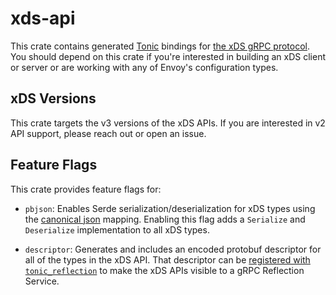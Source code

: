 # xds-api

This crate contains generated [Tonic][tonic] bindings for [the xDS gRPC
protocol][xds]. You should depend on this crate if you're interested in
building an xDS client or server or are working with any of Envoy's
configuration types.

[xds]: https://www.envoyproxy.io/docs/envoy/latest/api-docs/xds_protocol
[tonic]: https://crates.io/crates/tonic

## xDS Versions

This crate targets the v3 versions of the xDS APIs. If you are interested
in v2 API support, please reach out or open an issue.

## Feature Flags

This crate provides feature flags for:

- `pbjson`: Enables Serde serialization/deserialization for xDS types using the
[canonical json][protojson] mapping. Enabling this flag adds a `Serialize` and
`Deserialize` implementation to all xDS types.

- `descriptor`: Generates and includes an encoded protobuf descriptor for all of
the types in the xDS API. That descriptor can be [registered with
`tonic_reflection`][reflection] to make the xDS APIs visible to a gRPC
Reflection Service.

[reflection]: https://docs.rs/tonic-reflection/0.12.2/tonic_reflection/server/struct.Builder.html#method.register_encoded_file_descriptor_set
[protojson]: https://protobuf.dev/programming-guides/proto3/#json
